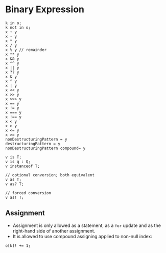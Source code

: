# Binary Expression

```
k in o;
k not in o;
x + y
x - y
x * y
x / y
x % y // remainder
x ** y
x && y
x ^^ y
x || y
x ?? y
x & y
x ^ y
x | y
x << y
x >> y
x >>> y
x == y
x != y
x === y
x !== y
x < y
x > y
x <= y
x >= y
nonDestructuringPattern = y
destructuringPattern = y
nonDestructuringPattern compound= y

v is T;
v is q : Q;
v instanceof T;

// optional conversion; both equivalent
v as T;
v as? T;

// forced conversion
v as! T;
```

## Assignment

- Assignment is only allowed as a statement, as a `for` update and as the right-hand side of another assignment.
- It is allowed to use compound assigning applied to non-null index:
```
o[k]! += 1;
```